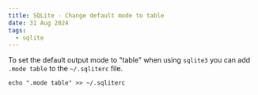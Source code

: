 ```yaml
---
title: SQLite - Change default mode to table
date: 31 Aug 2024
tags:
  - sqlite
---
```


To set the default output mode to "table" when using `sqlite3` you can add `.mode table` to the `~/.sqliterc` file.

```
echo ".mode table" >> ~/.sqliterc
```